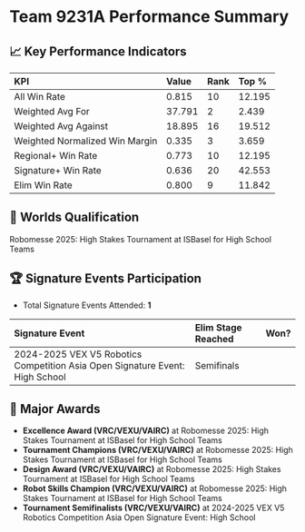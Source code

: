# Team 9231A Performance Summary

## 📈 Key Performance Indicators
| KPI | Value | Rank | Top % |
|:---|:-----|:----|:-----|
| All Win Rate | 0.815 | 10 | 12.195 |
| Weighted Avg For | 37.791 | 2 | 2.439 |
| Weighted Avg Against | 18.895 | 16 | 19.512 |
| Weighted Normalized Win Margin | 0.335 | 3 | 3.659 |
| Regional+ Win Rate | 0.773 | 10 | 12.195 |
| Signature+ Win Rate | 0.636 | 20 | 42.553 |
| Elim Win Rate | 0.800 | 9 | 11.842 |


## 🎯 Worlds Qualification
Robomesse 2025: High Stakes Tournament at ISBasel for High School Teams

## 🏆 Signature Events Participation
- Total Signature Events Attended: **1**

| Signature Event | Elim Stage Reached | Won? |
|:----------------|:-------------------|:----|
| 2024-2025 VEX V5 Robotics Competition Asia Open Signature Event: High School | Semifinals |  |


## 🥇 Major Awards
- **Excellence Award (VRC/VEXU/VAIRC)** at Robomesse 2025: High Stakes Tournament at ISBasel for High School Teams
- **Tournament Champions (VRC/VEXU/VAIRC)** at Robomesse 2025: High Stakes Tournament at ISBasel for High School Teams
- **Design Award (VRC/VEXU/VAIRC)** at Robomesse 2025: High Stakes Tournament at ISBasel for High School Teams
- **Robot Skills Champion (VRC/VEXU/VAIRC)** at Robomesse 2025: High Stakes Tournament at ISBasel for High School Teams
- **Tournament Semifinalists (VRC/VEXU/VAIRC)** at 2024-2025 VEX V5 Robotics Competition Asia Open Signature Event: High School

